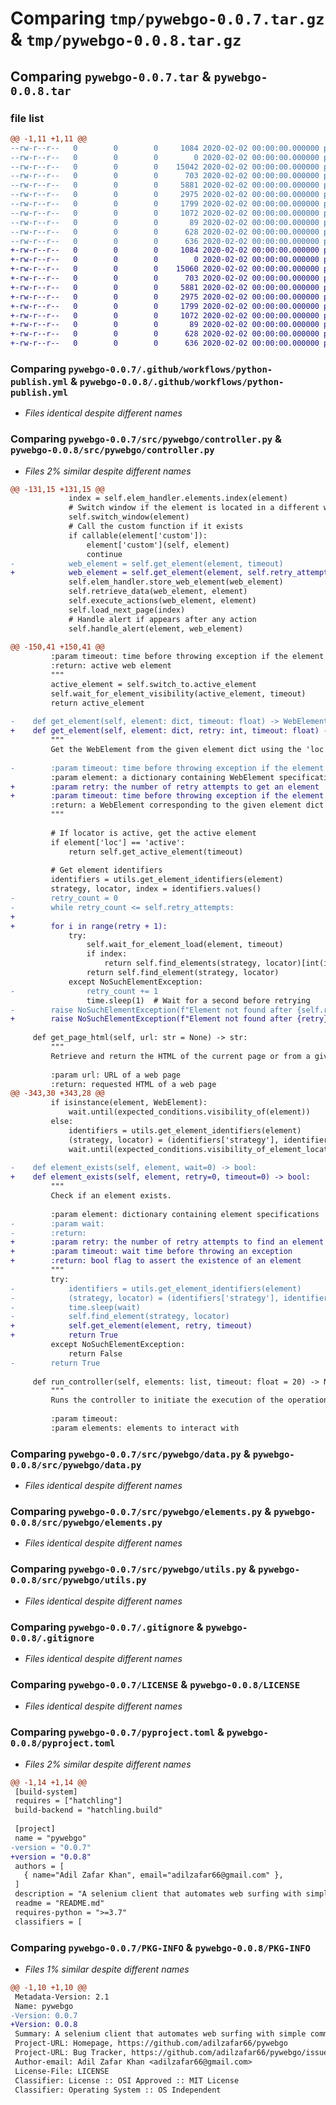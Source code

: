 # Comparing `tmp/pywebgo-0.0.7.tar.gz` & `tmp/pywebgo-0.0.8.tar.gz`

## Comparing `pywebgo-0.0.7.tar` & `pywebgo-0.0.8.tar`

### file list

```diff
@@ -1,11 +1,11 @@
--rw-r--r--   0        0        0     1084 2020-02-02 00:00:00.000000 pywebgo-0.0.7/.github/workflows/python-publish.yml
--rw-r--r--   0        0        0        0 2020-02-02 00:00:00.000000 pywebgo-0.0.7/src/pywebgo/__init__.py
--rw-r--r--   0        0        0    15042 2020-02-02 00:00:00.000000 pywebgo-0.0.7/src/pywebgo/controller.py
--rw-r--r--   0        0        0      703 2020-02-02 00:00:00.000000 pywebgo-0.0.7/src/pywebgo/data.py
--rw-r--r--   0        0        0     5881 2020-02-02 00:00:00.000000 pywebgo-0.0.7/src/pywebgo/elements.py
--rw-r--r--   0        0        0     2975 2020-02-02 00:00:00.000000 pywebgo-0.0.7/src/pywebgo/utils.py
--rw-r--r--   0        0        0     1799 2020-02-02 00:00:00.000000 pywebgo-0.0.7/.gitignore
--rw-r--r--   0        0        0     1072 2020-02-02 00:00:00.000000 pywebgo-0.0.7/LICENSE
--rw-r--r--   0        0        0       89 2020-02-02 00:00:00.000000 pywebgo-0.0.7/README.md
--rw-r--r--   0        0        0      628 2020-02-02 00:00:00.000000 pywebgo-0.0.7/pyproject.toml
--rw-r--r--   0        0        0      636 2020-02-02 00:00:00.000000 pywebgo-0.0.7/PKG-INFO
+-rw-r--r--   0        0        0     1084 2020-02-02 00:00:00.000000 pywebgo-0.0.8/.github/workflows/python-publish.yml
+-rw-r--r--   0        0        0        0 2020-02-02 00:00:00.000000 pywebgo-0.0.8/src/pywebgo/__init__.py
+-rw-r--r--   0        0        0    15060 2020-02-02 00:00:00.000000 pywebgo-0.0.8/src/pywebgo/controller.py
+-rw-r--r--   0        0        0      703 2020-02-02 00:00:00.000000 pywebgo-0.0.8/src/pywebgo/data.py
+-rw-r--r--   0        0        0     5881 2020-02-02 00:00:00.000000 pywebgo-0.0.8/src/pywebgo/elements.py
+-rw-r--r--   0        0        0     2975 2020-02-02 00:00:00.000000 pywebgo-0.0.8/src/pywebgo/utils.py
+-rw-r--r--   0        0        0     1799 2020-02-02 00:00:00.000000 pywebgo-0.0.8/.gitignore
+-rw-r--r--   0        0        0     1072 2020-02-02 00:00:00.000000 pywebgo-0.0.8/LICENSE
+-rw-r--r--   0        0        0       89 2020-02-02 00:00:00.000000 pywebgo-0.0.8/README.md
+-rw-r--r--   0        0        0      628 2020-02-02 00:00:00.000000 pywebgo-0.0.8/pyproject.toml
+-rw-r--r--   0        0        0      636 2020-02-02 00:00:00.000000 pywebgo-0.0.8/PKG-INFO
```

### Comparing `pywebgo-0.0.7/.github/workflows/python-publish.yml` & `pywebgo-0.0.8/.github/workflows/python-publish.yml`

 * *Files identical despite different names*

### Comparing `pywebgo-0.0.7/src/pywebgo/controller.py` & `pywebgo-0.0.8/src/pywebgo/controller.py`

 * *Files 2% similar despite different names*

```diff
@@ -131,15 +131,15 @@
             index = self.elem_handler.elements.index(element)
             # Switch window if the element is located in a different window
             self.switch_window(element)
             # Call the custom function if it exists
             if callable(element['custom']):
                 element['custom'](self, element)
                 continue
-            web_element = self.get_element(element, timeout)
+            web_element = self.get_element(element, self.retry_attempts, timeout)
             self.elem_handler.store_web_element(web_element)
             self.retrieve_data(web_element, element)
             self.execute_actions(web_element, element)
             self.load_next_page(index)
             # Handle alert if appears after any action
             self.handle_alert(element, web_element)
 
@@ -150,41 +150,41 @@
         :param timeout: time before throwing exception if the element is not found
         :return: active web element
         """
         active_element = self.switch_to.active_element
         self.wait_for_element_visibility(active_element, timeout)
         return active_element
 
-    def get_element(self, element: dict, timeout: float) -> WebElement:
+    def get_element(self, element: dict, retry: int, timeout: float) -> WebElement:
         """
         Get the WebElement from the given element dict using the 'loc' and 'value' keys
 
-        :param timeout: time before throwing exception if the element is not found
         :param element: a dictionary containing WebElement specifications
+        :param retry: the number of retry attempts to get an element
+        :param timeout: time before throwing exception if the element is not found
         :return: a WebElement corresponding to the given element dict
         """
 
         # If locator is active, get the active element
         if element['loc'] == 'active':
             return self.get_active_element(timeout)
 
         # Get element identifiers
         identifiers = utils.get_element_identifiers(element)
         strategy, locator, index = identifiers.values()
-        retry_count = 0
-        while retry_count <= self.retry_attempts:
+
+        for i in range(retry + 1):
             try:
                 self.wait_for_element_load(element, timeout)
                 if index:
                     return self.find_elements(strategy, locator)[int(index)]
                 return self.find_element(strategy, locator)
             except NoSuchElementException:
-                retry_count += 1
                 time.sleep(1)  # Wait for a second before retrying
-        raise NoSuchElementException(f"Element not found after {self.retry_attempts} attempts.")
+        raise NoSuchElementException(f"Element not found after {retry} attempts.")
 
     def get_page_html(self, url: str = None) -> str:
         """
         Retrieve and return the HTML of the current page or from a given url.
 
         :param url: URL of a web page
         :return: requested HTML of a web page
@@ -343,30 +343,28 @@
         if isinstance(element, WebElement):
             wait.until(expected_conditions.visibility_of(element))
         else:
             identifiers = utils.get_element_identifiers(element)
             (strategy, locator) = (identifiers['strategy'], identifiers['locator'])
             wait.until(expected_conditions.visibility_of_element_located((strategy, locator)))
 
-    def element_exists(self, element, wait=0) -> bool:
+    def element_exists(self, element, retry=0, timeout=0) -> bool:
         """
         Check if an element exists.
 
         :param element: dictionary containing element specifications
-        :param wait:
-        :return:
+        :param retry: the number of retry attempts to find an element
+        :param timeout: wait time before throwing an exception
+        :return: bool flag to assert the existence of an element
         """
         try:
-            identifiers = utils.get_element_identifiers(element)
-            (strategy, locator) = (identifiers['strategy'], identifiers['locator'])
-            time.sleep(wait)
-            self.find_element(strategy, locator)
+            self.get_element(element, retry, timeout)
+            return True
         except NoSuchElementException:
             return False
-        return True
 
     def run_controller(self, elements: list, timeout: float = 20) -> None:
         """
         Runs the controller to initiate the execution of the operations.
 
         :param timeout:
         :param elements: elements to interact with
```

### Comparing `pywebgo-0.0.7/src/pywebgo/data.py` & `pywebgo-0.0.8/src/pywebgo/data.py`

 * *Files identical despite different names*

### Comparing `pywebgo-0.0.7/src/pywebgo/elements.py` & `pywebgo-0.0.8/src/pywebgo/elements.py`

 * *Files identical despite different names*

### Comparing `pywebgo-0.0.7/src/pywebgo/utils.py` & `pywebgo-0.0.8/src/pywebgo/utils.py`

 * *Files identical despite different names*

### Comparing `pywebgo-0.0.7/.gitignore` & `pywebgo-0.0.8/.gitignore`

 * *Files identical despite different names*

### Comparing `pywebgo-0.0.7/LICENSE` & `pywebgo-0.0.8/LICENSE`

 * *Files identical despite different names*

### Comparing `pywebgo-0.0.7/pyproject.toml` & `pywebgo-0.0.8/pyproject.toml`

 * *Files 2% similar despite different names*

```diff
@@ -1,14 +1,14 @@
 [build-system]
 requires = ["hatchling"]
 build-backend = "hatchling.build"
 
 [project]
 name = "pywebgo"
-version = "0.0.7"
+version = "0.0.8"
 authors = [
   { name="Adil Zafar Khan", email="adilzafar66@gmail.com" },
 ]
 description = "A selenium client that automates web surfing with simple commands."
 readme = "README.md"
 requires-python = ">=3.7"
 classifiers = [
```

### Comparing `pywebgo-0.0.7/PKG-INFO` & `pywebgo-0.0.8/PKG-INFO`

 * *Files 1% similar despite different names*

```diff
@@ -1,10 +1,10 @@
 Metadata-Version: 2.1
 Name: pywebgo
-Version: 0.0.7
+Version: 0.0.8
 Summary: A selenium client that automates web surfing with simple commands.
 Project-URL: Homepage, https://github.com/adilzafar66/pywebgo
 Project-URL: Bug Tracker, https://github.com/adilzafar66/pywebgo/issues
 Author-email: Adil Zafar Khan <adilzafar66@gmail.com>
 License-File: LICENSE
 Classifier: License :: OSI Approved :: MIT License
 Classifier: Operating System :: OS Independent
```

